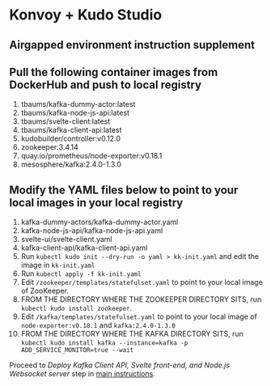 # Konvoy + Kudo Studio

## Airgapped environment instruction supplement

## Pull the following container images from DockerHub and push to local registry

1. tbaums/kafka-dummy-actor:latest
1. tbaums/kafka-node-js-api:latest
1. tbaums/svelte-client:latest
1. tbaums/kafka-client-api:latest
1. kudobuilder/controller:v0.12.0
1. zookeeper:3.4.14
1. quay.io/prometheus/node-exporter:v0.18.1
1. mesosphere/kafka:2.4.0-1.3.0


## Modify the YAML files below to point to your local images in your local registry
1. kafka-dummy-actors/kafka-dummy-actor.yaml
1. kafka-node-js-api/kafka-node-js-api.yaml
1. svelte-ui/svelte-client.yaml
1. kafka-client-api/kafka-client-api.yaml
1. Run `kubectl kudo init --dry-run -o yaml > kk-init.yaml` and edit the image in `kk-init.yaml`
1. Run `kubectl apply -f kk-init.yaml`
1. Edit `/zookeeper/templates/statefulset.yaml` to point to your local image of ZooKeeper.
1. FROM THE DIRECTORY WHERE THE ZOOKEEPER DIRECTORY SITS, run `kubectl kudo install zookeeper`.
1. Edit `/kafka/templates/statefulset.yaml` to point to your local image of `node-exporter:v0.18.1` and `kafka:2.4.0-1.3.0` 
1. FROM THE DIRECTORY WHERE THE KAFKA DIRECTORY SITS, run `kubectl kudo install kafka --instance=kafka -p ADD_SERVICE_MONITOR=true --wait`

Proceed to *Deploy Kafka Client API, Svelte front-end, and Node.js Websocket server* step in [main instructions](./README.md).
